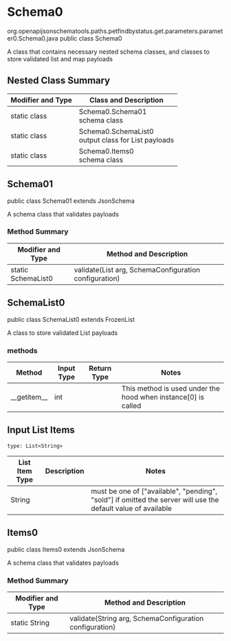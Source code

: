 # Schema0
org.openapijsonschematools.paths.petfindbystatus.get.parameters.parameter0.Schema0.java
public class Schema0

A class that contains necessary nested schema classes, and classes to store validated list and map payloads

## Nested Class Summary
| Modifier and Type | Class and Description |
| ----------------- | ---------------------- |
| static class | Schema0.Schema01<br> schema class |
| static class | Schema0.SchemaList0<br> output class for List payloads |
| static class | Schema0.Items0<br> schema class |

## Schema01
public class Schema01
extends JsonSchema

A schema class that validates payloads

### Method Summary
| Modifier and Type | Method and Description |
| ----------------- | ---------------------- |
| static SchemaList0 | validate(List<String> arg, SchemaConfiguration configuration) |

## SchemaList0
public class SchemaList0
extends FrozenList<String>

A class to store validated List payloads

### methods
Method | Input Type | Return Type | Notes
------ | ---------- | ----------- | ------
&lowbar;&lowbar;getitem&lowbar;&lowbar; | int |  | This method is used under the hood when instance[0] is called

## Input List Items
```
type: List<String>
```
List Item Type | Description | Notes
-------------------- | ------------- | -------------
String |  | must be one of ["available", "pending", "sold"] if omitted the server will use the default value of available

## Items0
public class Items0
extends JsonSchema

A schema class that validates payloads

### Method Summary
| Modifier and Type | Method and Description |
| ----------------- | ---------------------- |
| static String | validate(String arg, SchemaConfiguration configuration) |
